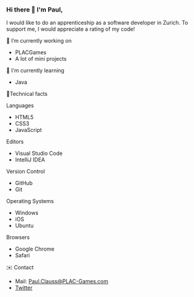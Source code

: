 ### Hi there 👋 I'm Paul, 

I would like to do an apprenticeship as a software developer in Zurich. To support me, I would appreciate a rating of my code!

🔭 I’m currently working on
  - PLACGames
  - A lot of mini projects
  
🌱 I'm currently learning
- Java

💼Technical facts

Languages
- HTML5
- CSS3
- JavaScript

Editors 
- Visual Studio Code
- IntelliJ IDEA

Version Control
- GitHub
- Git

Operating Systems
- Windows
- iOS
- Ubuntu

Browsers
- Google Chrome
- Safari

✉️ Contact
- Mail: Paul.Clauss@PLAC-Games.com
- [Twitter](https://twitter.com/EntenPlac)
